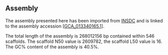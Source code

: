 **Assembly**
--------

The assembly presented here has been imported from [INSDC](http://www.insdc.org) and is linked to the assembly accession [[GCA\_013340165.1](http://www.ebi.ac.uk/ena/data/view/GCA_013340165.1)].

The total length of the assembly is 268012156 bp contained within 546 scaffolds.
The scaffold N50 value is 2609782, the scaffold L50 value is 16.
The GC% content of the assembly is 40.5%.
